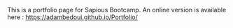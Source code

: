 This is a portfolio page for Sapious Bootcamp.
An online version is available here : https://adambedoui.github.io/Portfolio/
